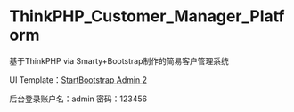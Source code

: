 # ThinkPHP_Customer_Manager_Platform
基于ThinkPHP via Smarty+Bootstrap制作的简易客户管理系统

UI Template：[StartBootstrap Admin 2](https://startbootstrap.com/template-overviews/sb-admin-2/)

后台登录账户名：admin
密码：123456